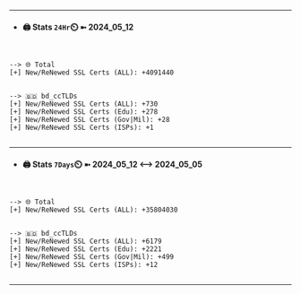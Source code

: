 

---
- #### 🖨️ **Stats** `24Hr`⏲️ ➼ 2024_05_12
```console


--> 🌐 Total
[+] New/ReNewed SSL Certs (ALL): +4091440


--> 🇧🇩 bd_ccTLDs
[+] New/ReNewed SSL Certs (ALL): +730
[+] New/ReNewed SSL Certs (Edu): +278
[+] New/ReNewed SSL Certs (Gov|Mil): +28
[+] New/ReNewed SSL Certs (ISPs): +1


```

---
- #### 🖨️ **Stats** `7Days`⏲️ ➼ 2024_05_12 <--> 2024_05_05
```console


--> 🌐 Total
[+] New/ReNewed SSL Certs (ALL): +35804030


--> 🇧🇩 bd_ccTLDs
[+] New/ReNewed SSL Certs (ALL): +6179
[+] New/ReNewed SSL Certs (Edu): +2221
[+] New/ReNewed SSL Certs (Gov|Mil): +499
[+] New/ReNewed SSL Certs (ISPs): +12


```

---

